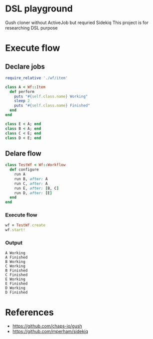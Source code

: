 # DSL playground
Gush cloner without ActiveJob but requried Sidekiq
This project is for researching DSL purpose

# Execute flow
## Declare jobs

```ruby
require_relative './wf/item'

class A < Wf::Item
  def perform
    puts "#{self.class.name} Working"
    sleep 2
    puts "#{self.class.name} Finished"
  end
end

class E < A; end
class B < A; end
class C < E; end
class D < E; end
```

## Delare flow
```ruby
class TestWf < Wf::Workflow
  def configure
    run A
    run B, after: A
    run C, after: A
    run E, after: [B, C]
    run D, after: [E]
  end
end

```

### Execute flow
```ruby
wf = TestWf.create
wf.start!
```

### Output
```
A Working
A Finished
B Working
C Working
B Finished
C Finished
E Working
E Finished
D Working
D Finished
```

# References
- https://github.com/chaps-io/gush
- https://github.com/mperham/sidekiq
